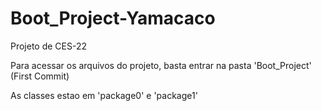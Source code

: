 # Boot_Project-Yamacaco

Projeto de CES-22

Para acessar os arquivos do projeto, basta entrar na pasta 'Boot_Project' (First Commit)

As classes estao em 'package0' e 'package1'
